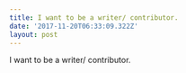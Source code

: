 ```yaml
---
title: I want to be a writer/ contributor.
date: '2017-11-20T06:33:09.322Z'
layout: post
---
```

I want to be a writer/ contributor.
